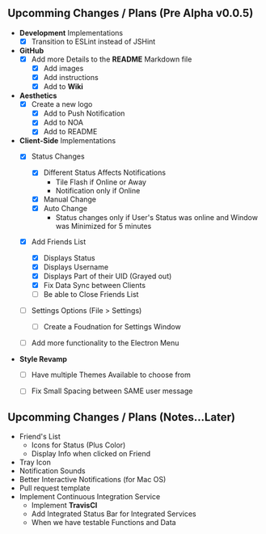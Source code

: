 ## Upcomming Changes / Plans (Pre Alpha v0.0.5)

- **Development** Implementations
    - [x] Transition to ESLint instead of JSHint

- **GitHub**
    - [x] Add more Details to the **README** Markdown file
        - [x] Add images
        - [x] Add instructions
        - [x] Add to **Wiki**

- **Aesthetics**
    - [x] Create a new logo
        - [x] Add to Push Notification
        - [x] Add to NOA
        - [x] Add to README

- **Client-Side** Implementations
    - [x] Status Changes
        - [x] Different Status Affects Notifications
            - Tile Flash if Online or Away
            - Notification only if Online
        - [x] Manual Change
        - [x] Auto Change
            - Status changes only if User's Status was online and Window was Minimized for 5 minutes
    - [x] Add Friends List
        - [x] Displays Status
        - [x] Displays Username
        - [x] Displays Part of their UID (Grayed out)
        - [x] Fix Data Sync between Clients
        - [ ] Be able to Close Friends List
    - [ ] Settings Options (File > Settings)
        - [ ] Create a Foudnation for Settings Window
    - [ ] Add more functionality to the Electron Menu


- **Style Revamp**
    - [ ] Have multiple Themes Available to choose from
    - [ ] Fix Small Spacing between SAME user message



## Upcomming Changes / Plans (Notes...Later)
- Friend's List
    - Icons for Status (Plus Color)
    - Display Info when clicked on Friend
- Tray Icon
- Notification Sounds
- Better Interactive Notifications (for Mac OS)
- Pull request template
- Implement Continuous Integration Service
    - Implement **TravisCI**
    - Add Integrated Status Bar for Integrated Services
    - When we have testable Functions and Data